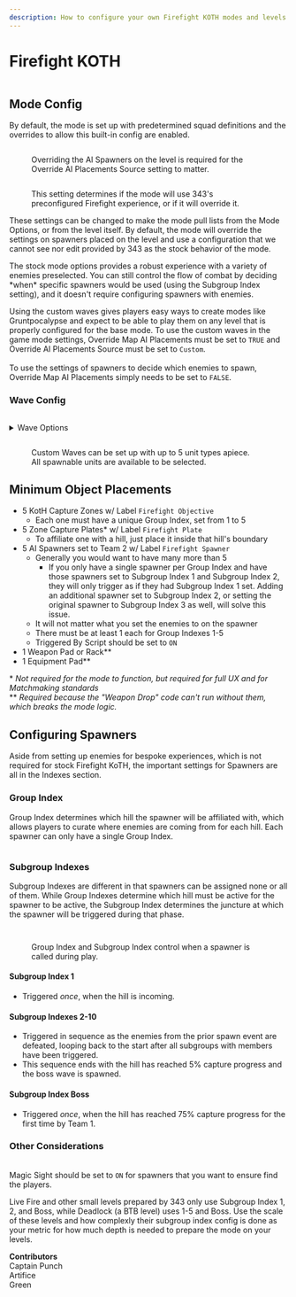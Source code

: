 ```yaml
---
description: How to configure your own Firefight KOTH modes and levels.
---
```


# Firefight KOTH

<figure><img src="../../../../../.gitbook/assets/firefight-header.png" alt=""><figcaption></figcaption></figure>

## Mode Config

By default, the mode is set up with predetermined squad definitions and the overrides to allow this built-in config are enabled.

<div>

<figure><img src="../../../../../.gitbook/assets/firefight-override-map-ai-placements.png" alt=""><figcaption><p>Overriding the AI Spawners on the level is required for the Override AI Placements Source setting to matter.</p></figcaption></figure>

 

<figure><img src="../../../../../.gitbook/assets/firefight-override-ai-placement-source.png" alt=""><figcaption><p>This setting determines if the mode will use 343's preconfigured Firefight experience, or if it will override it.</p></figcaption></figure>

</div>

These settings can be changed to make the mode pull lists from the Mode Options, or from the level itself. By default, the mode will override the settings on spawners placed on the level and use a configuration that we cannot see nor edit provided by 343 as the stock behavior of the mode.

The stock mode options provides a robust experience with a variety of enemies preselected. You can still control the flow of combat by deciding \*when\* specific spawners would be used (using the Subgroup Index setting), and it doesn't require configuring spawners with enemies.

Using the custom waves gives players easy ways to create modes like Gruntpocalypse and expect to be able to play them on any level that is properly configured for the base mode. To use the custom waves in the game mode settings, Override Map AI Placements must be set to `TRUE` and Override AI Placements Source must be set to `Custom`.\
\
To use the settings of spawners to decide which enemies to spawn, Override Map AI Placements simply needs to be set to `FALSE`.&#x20;

### Wave Config

<figure><img src="../../../../../.gitbook/assets/Firefight - Wave Set Options.jpg" alt=""><figcaption></figcaption></figure>

<details>

<summary>Wave Options</summary>

* Custom Wave A
* Custom Wave B
* Custom Wave C
* Custom Wave D
* Custom Wave E
* Custom Wave F
* Custom Wave G
* Standard Brutes 1
* Standard Brutes 2
* Standard Brutes 3
* Standard Elites 1
* Standard Elites 2
* Standard Elites 3
* Standard Grunts 1
* Standard Grunts 2
* Standard Grunts 3
* Standard Hunters 1
* Standard Hunters 2
* Standard Jackals 1
* Standard Jackals 2
* Standard Jackals 3
* Standard Jackal Sniper
* Standard Marines 1
* Standard Marines 2
* Standard Marines 3
* Standard Skimmers 1
* Standard Skimmers 2
* Standard Skimmers 3

</details>

<figure><img src="../../../../../.gitbook/assets/Firefight - Custom Waves Options.jpg" alt=""><figcaption><p>Custom Waves can be set up with up to 5 unit types apiece. <br>All spawnable units are available to be selected.</p></figcaption></figure>

## Minimum Object Placements

* 5 KotH Capture Zones w/ Label `Firefight Objective`
  * Each one must have a unique Group Index, set from 1 to 5
* 5 Zone Capture Plates\* w/ Label `Firefight Plate`
  * To affiliate one with a hill, just place it inside that hill's boundary
* 5 AI Spawners set to Team 2 w/ Label `Firefight Spawner`
  * Generally you would want to have many more than 5
    * If you only have a single spawner per Group Index and have those spawners set to Subgroup Index 1 and Subgroup Index 2, they will only trigger as if they had Subgroup Index 1 set. Adding an additional spawner set to Subgroup Index 2, or setting the original spawner to Subgroup Index 3 as well, will solve this issue.
  * It will not matter what you set the enemies to on the spawner
  * There must be at least 1 each for Group Indexes 1-5
  * Triggered By Script should be set to `ON`
* 1 Weapon Pad or Rack\*\*
* 1 Equipment Pad\*\*

\* _Not required for the mode to function, but required for full UX and for Matchmaking standards_\
\*\* _Required because the "Weapon Drop" code can't run without them, which breaks the mode logic._

## Configuring Spawners

Aside from setting up enemies for bespoke experiences, which is not required for stock Firefight KoTH, the important settings for Spawners are all in the Indexes section.&#x20;

### Group Index

Group Index determines which hill the spawner will be affiliated with, which allows players to curate where enemies are coming from for each hill. Each spawner can only have a single Group Index.

<figure><img src="../../../../../.gitbook/assets/group-index-tooltip.png" alt=""><figcaption></figcaption></figure>

### Subgroup Indexes

Subgroup Indexes are different in that spawners can be assigned none or all of them. While Group Indexes determine which hill must be active for the spawner to be active, the Subgroup Index determines the juncture at which the spawner will be triggered during that phase.

<figure><img src="../../../../../.gitbook/assets/subgroup-index-tooltip.png" alt=""><figcaption></figcaption></figure>

<figure><img src="../../../../../.gitbook/assets/spawner-group-subgroup-index.png" alt=""><figcaption><p>Group Index and Subgroup Index control when a spawner is called during play.</p></figcaption></figure>

#### Subgroup Index 1

* Triggered _once_, when the hill is incoming.

#### Subgroup Indexes 2-10

* Triggered in sequence as the enemies from the prior spawn event are defeated, looping back to the start after all subgroups with members have been triggered.
* This sequence ends with the hill has reached 5% capture progress and the boss wave is spawned.

#### Subgroup Index Boss

* Triggered _once_, when the hill has reached 75% capture progress for the first time by Team 1.

### Other Considerations

\
Magic Sight should be set to `ON` for spawners that you want to ensure find the players.

Live Fire and other small levels prepared by 343 only use Subgroup Index 1, 2, and Boss, while Deadlock (a BTB level) uses 1-5 and Boss. Use the scale of these levels and how complexly their subgroup index config is done as your metric for how much depth is needed to prepare the mode on your levels.

**Contributors**\
Captain Punch\
Artifice\
Green
